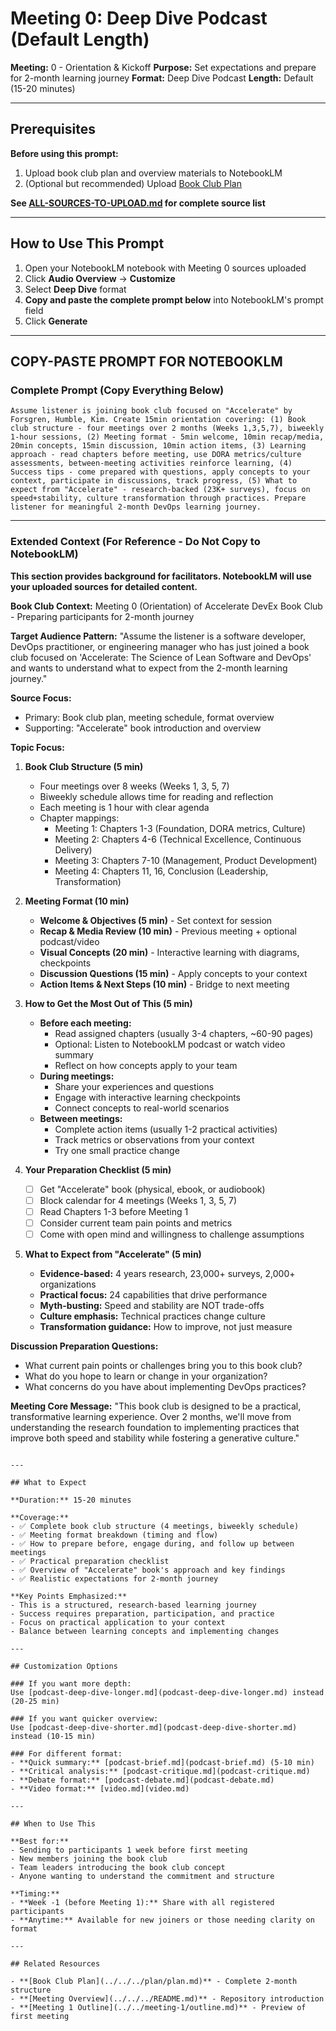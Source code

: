 # Meeting 0: Deep Dive Podcast (Default Length)

**Meeting:** 0 - Orientation & Kickoff
**Purpose:** Set expectations and prepare for 2-month learning journey
**Format:** Deep Dive Podcast
**Length:** Default (15-20 minutes)

---

## Prerequisites

**Before using this prompt:**
1. Upload book club plan and overview materials to NotebookLM
2. (Optional but recommended) Upload [Book Club Plan](../../../plan/plan.md)

**See [ALL-SOURCES-TO-UPLOAD.md](ALL-SOURCES-TO-UPLOAD.md) for complete source list**

---

## How to Use This Prompt

1. Open your NotebookLM notebook with Meeting 0 sources uploaded
2. Click **Audio Overview** → **Customize**
3. Select **Deep Dive** format
4. **Copy and paste the complete prompt below** into NotebookLM's prompt field
5. Click **Generate**

---

## COPY-PASTE PROMPT FOR NOTEBOOKLM

### Complete Prompt (Copy Everything Below)

```
Assume listener is joining book club focused on "Accelerate" by Forsgren, Humble, Kim. Create 15min orientation covering: (1) Book club structure - four meetings over 2 months (Weeks 1,3,5,7), biweekly 1-hour sessions, (2) Meeting format - 5min welcome, 10min recap/media, 20min concepts, 15min discussion, 10min action items, (3) Learning approach - read chapters before meeting, use DORA metrics/culture assessments, between-meeting activities reinforce learning, (4) Success tips - come prepared with questions, apply concepts to your context, participate in discussions, track progress, (5) What to expect from "Accelerate" - research-backed (23K+ surveys), focus on speed+stability, culture transformation through practices. Prepare listener for meaningful 2-month DevOps learning journey.
```

---

### Extended Context (For Reference - Do Not Copy to NotebookLM)

**This section provides background for facilitators. NotebookLM will use your uploaded sources for detailed content.**

**Book Club Context:**
Meeting 0 (Orientation) of Accelerate DevEx Book Club - Preparing participants for 2-month journey

**Target Audience Pattern:**
"Assume the listener is a software developer, DevOps practitioner, or engineering manager who has just joined a book club focused on 'Accelerate: The Science of Lean Software and DevOps' and wants to understand what to expect from the 2-month learning journey."

**Source Focus:**
- Primary: Book club plan, meeting schedule, format overview
- Supporting: "Accelerate" book introduction and overview

**Topic Focus:**

1. **Book Club Structure (5 min)**
   - Four meetings over 8 weeks (Weeks 1, 3, 5, 7)
   - Biweekly schedule allows time for reading and reflection
   - Each meeting is 1 hour with clear agenda
   - Chapter mappings:
     - Meeting 1: Chapters 1-3 (Foundation, DORA metrics, Culture)
     - Meeting 2: Chapters 4-6 (Technical Excellence, Continuous Delivery)
     - Meeting 3: Chapters 7-10 (Management, Product Development)
     - Meeting 4: Chapters 11, 16, Conclusion (Leadership, Transformation)

2. **Meeting Format (10 min)**
   - **Welcome & Objectives (5 min)** - Set context for session
   - **Recap & Media Review (10 min)** - Previous meeting + optional podcast/video
   - **Visual Concepts (20 min)** - Interactive learning with diagrams, checkpoints
   - **Discussion Questions (15 min)** - Apply concepts to your context
   - **Action Items & Next Steps (10 min)** - Bridge to next meeting

3. **How to Get the Most Out of This (5 min)**
   - **Before each meeting:**
     - Read assigned chapters (usually 3-4 chapters, ~60-90 pages)
     - Optional: Listen to NotebookLM podcast or watch video summary
     - Reflect on how concepts apply to your team
   - **During meetings:**
     - Share your experiences and questions
     - Engage with interactive learning checkpoints
     - Connect concepts to real-world scenarios
   - **Between meetings:**
     - Complete action items (usually 1-2 practical activities)
     - Track metrics or observations from your context
     - Try one small practice change

4. **Your Preparation Checklist (5 min)**
   - [ ] Get "Accelerate" book (physical, ebook, or audiobook)
   - [ ] Block calendar for 4 meetings (Weeks 1, 3, 5, 7)
   - [ ] Read Chapters 1-3 before Meeting 1
   - [ ] Consider current team pain points and metrics
   - [ ] Come with open mind and willingness to challenge assumptions

5. **What to Expect from "Accelerate" (5 min)**
   - **Evidence-based:** 4 years research, 23,000+ surveys, 2,000+ organizations
   - **Practical focus:** 24 capabilities that drive performance
   - **Myth-busting:** Speed and stability are NOT trade-offs
   - **Culture emphasis:** Technical practices change culture
   - **Transformation guidance:** How to improve, not just measure

**Discussion Preparation Questions:**
- What current pain points or challenges bring you to this book club?
- What do you hope to learn or change in your organization?
- What concerns do you have about implementing DevOps practices?

**Meeting Core Message:**
"This book club is designed to be a practical, transformative learning experience. Over 2 months, we'll move from understanding the research foundation to implementing practices that improve both speed and stability while fostering a generative culture."
```

---

## What to Expect

**Duration:** 15-20 minutes

**Coverage:**
- ✅ Complete book club structure (4 meetings, biweekly schedule)
- ✅ Meeting format breakdown (timing and flow)
- ✅ How to prepare before, engage during, and follow up between meetings
- ✅ Practical preparation checklist
- ✅ Overview of "Accelerate" book's approach and key findings
- ✅ Realistic expectations for 2-month journey

**Key Points Emphasized:**
- This is a structured, research-based learning journey
- Success requires preparation, participation, and practice
- Focus on practical application to your context
- Balance between learning concepts and implementing changes

---

## Customization Options

### If you want more depth:
Use [podcast-deep-dive-longer.md](podcast-deep-dive-longer.md) instead (20-25 min)

### If you want quicker overview:
Use [podcast-deep-dive-shorter.md](podcast-deep-dive-shorter.md) instead (10-15 min)

### For different format:
- **Quick summary:** [podcast-brief.md](podcast-brief.md) (5-10 min)
- **Critical analysis:** [podcast-critique.md](podcast-critique.md)
- **Debate format:** [podcast-debate.md](podcast-debate.md)
- **Video format:** [video.md](video.md)

---

## When to Use This

**Best for:**
- Sending to participants 1 week before first meeting
- New members joining the book club
- Team leaders introducing the book club concept
- Anyone wanting to understand the commitment and structure

**Timing:**
- **Week -1 (before Meeting 1):** Share with all registered participants
- **Anytime:** Available for new joiners or those needing clarity on format

---

## Related Resources

- **[Book Club Plan](../../../plan/plan.md)** - Complete 2-month structure
- **[Meeting Overview](../../../README.md)** - Repository introduction
- **[Meeting 1 Outline](../../meeting-1/outline.md)** - Preview of first meeting
